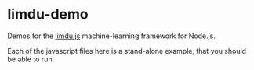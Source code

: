 # limdu-demo

Demos for the [limdu.js](https://github.com/erelsgl/limdu) machine-learning framework for Node.js.

Each of the javascript files here is a stand-alone example, that you should be able to run.

